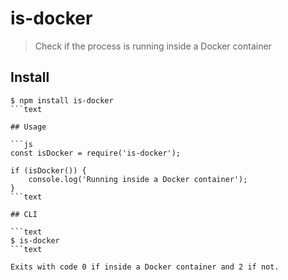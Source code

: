 # is-docker

> Check if the process is running inside a Docker container

## Install

```text
$ npm install is-docker
```text

## Usage

```js
const isDocker = require('is-docker');

if (isDocker()) {
	console.log('Running inside a Docker container');
}
```text

## CLI

```text
$ is-docker
```text

Exits with code 0 if inside a Docker container and 2 if not.
